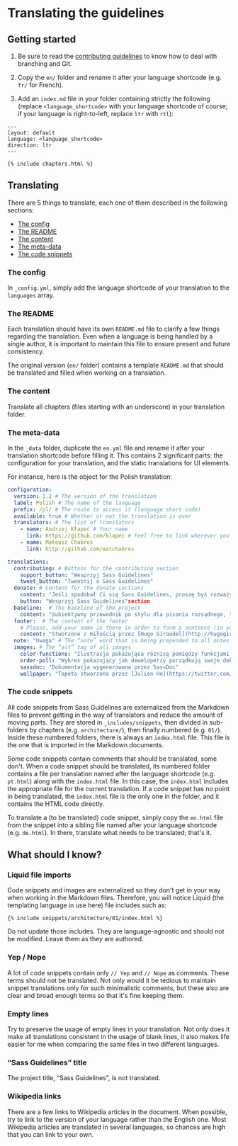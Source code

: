 # Translating the guidelines

## Getting started

1. Be sure to read the [contributing guidelines](CONTRIBUTING.md) to know how to deal with branching and Git.

2. Copy the `en/` folder and rename it after your language shortcode (e.g. `fr/` for French).

3. Add an `index.md` file in your folder containing strictly the following (replace `<language_shortcode>` with your language shortcode of course; if your language is right-to-left, replace `ltr` with `rtl`):
  ```
  ---
  layout: default
  language: <language_shortcode>
  direction: ltr
  ---

  {% include chapters.html %}
  ``` 

## Translating

There are 5 things to translate, each one of them described in the following sections:

* [The config](#the-config)
* [The README](#the-readme)
* [The content](#the-content)
* [The meta-data](#the-meta-data)
* [The code snippets](#the-code-snippets)

### The config

In `_config.yml`, simply add the language shortcode of your translation to the `languages` array.

### The README

Each translation should have its own `README.md` file to clarify a few things regarding the translation. Even when a language is being handled by a single author, it is important to maintain this file to ensure present and future consistency.

The original version (`en/` folder) contains a template `README.md` that should be translated and filled when working on a translation.

### The content

Translate all chapters (files starting with an underscore) in your translation folder.

### The meta-data

In the `_data` folder, duplicate the `en.yml` file and rename it after your translation shortcode before filling it. This contains 2 significant parts: the configuration for your translation, and the static translations for UI elements.

For instance, here is the object for the Polish translation:

```yml
configuration:
  version: 1.2 # The version of the translation
  label: Polish # The name of the language
  prefix: /pl/ # The route to access it (language short code)
  available: true # Whether or not the translation is over
  translators: # The list of translators
    - name: Andrzej Kłapeć # Your name
      link: https://github.com/klapec # Feel free to link wherever you want
    - name: Mateusz Chabros
      link: http://github.com/matchabros

translations:
  contributing: # Buttons for the contributing section
    support_button: "Wesprzyj Sass Guidelines"
    tweet_button: "Tweetnij o Sass Guidelines"
  donate: # Content for the donate sections
    content: "Jeśli spodobał Ci się Sass Guidelines, proszę byś rozważył jego wsparcie."
    button: "Wesprzyj Sass Guidelines"section
  baseline:  # The baseline of the project
    content: "Subiektywny przewodnik po stylu dla pisania rozsądnego, łatwego w utrzymaniu i skalowalnego Sassa."
  footer:  # The content of the footer
    # Please, add your name in there in order to form a sentence (in your language) such as: “Made with love by [Hugo Giraudel](http://hugogiraudel.com, translated by [Your name](http://link.com))”
    content: "Stworzone z miłością przez [Hugo Giraudel](http://hugogiraudel.com), tłumaczenie [Andrzej Kłapeć](http://github.com/klapec) i [Mateusz Chabros](http://github.com/matchabros)"
  note: "Uwaga" # The “note” word that is being prepended to all notes in the document
  images: # The “alt” tag of all images
    color-functions: "Ilustracja pokazująca różnicę pomiędzy funkcjami `lighten`/`darken` i `mix`, stworzona przez [KatieK](http://codepen.io/KatieK2/pen/tejhz/)"
    order-poll: "Wykres pokazujący jak deweloperzy porządkują swoje deklaracje w CSSie"
    sassdoc: "Dokumentacja wygenerowana przez SassDoc"
    wallpaper: "Tapeta stworzona przez [Julien He](https://twitter.com/julien_he)"
```

### The code snippets

All code snippets from Sass Guidelines are externalized from the Markdown files to prevent getting in the way of translators and reduce the amount of moving parts. They are stored in `_includes/snippets`, then divided in sub-folders by chapters (e.g. `architecture/`), then finally numbered (e.g. `01/`). Inside these numbered folders, there is always an `index.html` file. This file is the one that is imported in the Markdown documents.

Some code snippets contain comments that should be translated, some don't. When a code snippet should be translated, its numbered folder contains a file per translation named after the language shortcode (e.g. `pt.html`) along with the `index.html` file. In this case, the `index.html` includes the appropriate file for the current translation. If a code snippet has no point in being translated, the `index.html` file is the only one in the folder, and it contains the HTML code directly.

To translate a (to be translated) code snippet, simply copy the `en.html` file from the snippet into a sibling file named after your language shortcode (e.g. `de.html`). In there, translate what needs to be translated; that's it.

## What should I know?

### Liquid file imports

Code snippets and images are externalized so they don't get in your way when working in the Markdown files. Therefore, you will notice Liquid (the templating language in use here) file includes such as:

```
{% include snippets/architecture/01/index.html %}
```

Do not update those includes. They are language-agnostic and should not be modified. Leave them as they are authored.

### Yep / Nope

A lot of code snippets contain only `// Yep` and `// Nope` as comments. These terms should not be translated. Not only would it be tedious to maintain snippet translations only for such minimalistic comments, but these also are clear and broad enough terms so that it's fine keeping them.

### Empty lines

Try to preserve the usage of empty lines in your translation. Not only does it make all translations consistent in the usage of blank lines, it also makes life easier for me when comparing the same files in two different languages.

### “Sass Guidelines” title

The project title, “Sass Guidelines”, is not translated.

### Wikipedia links

There are a few links to Wikipedia articles in the document. When possible, try to link to the version of your language rather than the English one. Most Wikipedia articles are translated in several languages, so chances are high that you can link to your own.
